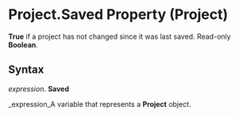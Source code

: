 
# Project.Saved Property (Project)

 **True** if a project has not changed since it was last saved. Read-only **Boolean**.


## Syntax

 _expression_. **Saved**

 _expression_A variable that represents a  **Project** object.

